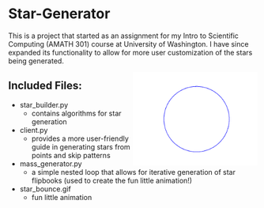 # Star-Generator
This is a project that started as an assignment for my Intro to Scientific Computing (AMATH 301) course at University of Washington. I have since expanded its functionality to allow for more user customization of the stars being generated.

<img src="star_bounce.gif" width="50%" align="right" />

## Included Files:
* star_builder.py
  * contains algorithms for star generation  
* client.py
  * provides a more user-friendly guide in generating stars from points and skip patterns  
* mass_generator.py
  * a simple nested loop that allows for iterative generation of star flipbooks (used to create the fun little animation!)  
* star_bounce.gif
  * fun little animation
